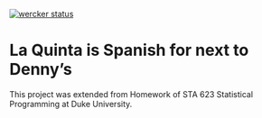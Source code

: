 [![wercker status](https://app.wercker.com/status/f09ac77226c12838bba411f23b7a5ff2/s/master "wercker status")](https://app.wercker.com/project/byKey/f09ac77226c12838bba411f23b7a5ff2)
# La Quinta is Spanish for next to Denny’s

This project was extended from Homework of STA 623 Statistical Programming at Duke University.
